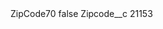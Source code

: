 <?xml version="1.0" encoding="UTF-8"?>
<CustomMetadata xmlns="http://soap.sforce.com/2006/04/metadata" xmlns:xsi="http://www.w3.org/2001/XMLSchema-instance" xmlns:xsd="http://www.w3.org/2001/XMLSchema">
    <label>ZipCode70</label>
    <protected>false</protected>
    <values>
        <field>Zipcode__c</field>
        <value xsi:type="xsd:string">21153</value>
    </values>
</CustomMetadata>
